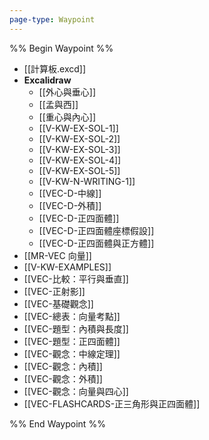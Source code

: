 ```yaml
---
page-type: Waypoint
---
```

%% Begin Waypoint %%
- [[計算板.excd]]
- **Excalidraw**
	- [[外心與垂心]]
	- [[孟與西]]
	- [[重心與內心]]
	- [[V-KW-EX-SOL-1]]
	- [[V-KW-EX-SOL-2]]
	- [[V-KW-EX-SOL-3]]
	- [[V-KW-EX-SOL-4]]
	- [[V-KW-EX-SOL-5]]
	- [[V-KW-N-WRITING-1]]
	- [[VEC-D-中線]]
	- [[VEC-D-外積]]
	- [[VEC-D-正四面體]]
	- [[VEC-D-正四面體座標假設]]
	- [[VEC-D-正四面體與正方體]]
- [[MR-VEC 向量]]
- [[V-KW-EXAMPLES]]
- [[VEC-比較：平行與垂直]]
- [[VEC-正射影]]
- [[VEC-基礎觀念]]
- [[VEC-總表：向量考點]]
- [[VEC-題型：內積與長度]]
- [[VEC-題型：正四面體]]
- [[VEC-觀念：中線定理]]
- [[VEC-觀念：內積]]
- [[VEC-觀念：外積]]
- [[VEC-觀念：向量與四心]]
- [[VEC-FLASHCARDS-正三角形與正四面體]]

%% End Waypoint %%